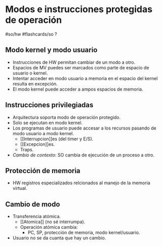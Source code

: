 # Modos e instrucciones protegidas de operación
#so/hw #flashcards/so 
?
## Modo kernel y modo usuario
- Instrucciones de HW permitan cambiar de un modo a otro.
- Espacios de MV puedes ser marcados como parte de espacio de usuario o kernel.
- Intentar acceder en modo usuario a memoria en el espacio del kernel resulta en excepción.
- El modo kernel puede acceder a ampos espacios de memoria.
## Instrucciones privilegiadas
- Arquitectura soporta modo de operación protegido.
- Solo se ejecutan en modo kernel.
- Los programas de usuario puede accesar a los recursos pasando de modo usuario a modo kernel.
	- [[Interrupcion]]es (del timer y E/S).
	- [[Excepcion]]es.
	- Traps.
- *Cambio de contexto*: SO cambia de ejecución de un proceso a otro.
## Protección de memoria
- HW registros especializados relcionados al manejo de la memoria virtual.
## Cambio de modo
- Transferencia atómica.
	- [[Atomica]] (no sé interrumpa).
	- Operación atómica cambia:
		- PC, SP, protección de memoria, modo kernel/usuario.
- Usuario no se da cuanta que hay un cambio.
<!--SR:!2021-11-09,1,210-->
